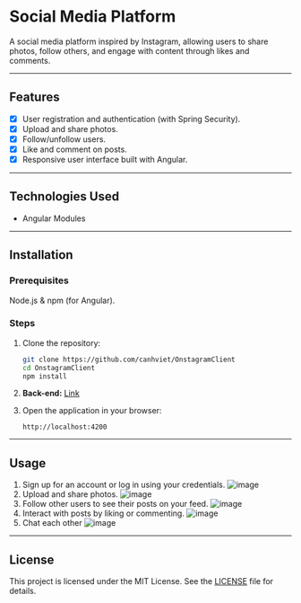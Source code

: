 
# Social Media Platform

A social media platform inspired by Instagram, allowing users to share photos, follow others, and engage with content through likes and comments.

---

## Features
- [x] User registration and authentication (with Spring Security).
- [x] Upload and share photos.
- [x] Follow/unfollow users.
- [x] Like and comment on posts.
- [x] Responsive user interface built with Angular.

---

## Technologies Used
- Angular Modules

---

## Installation

### Prerequisites
Node.js & npm (for Angular).

### Steps
1. Clone the repository:
   ```bash
   git clone https://github.com/canhviet/OnstagramClient
   cd OnstagramClient
   npm install
   ```

2. **Back-end:**
   [Link](https://github.com/canhviet/OnstagramBackend)

3. Open the application in your browser:
   ```
   http://localhost:4200
   ```

---

## Usage
1. Sign up for an account or log in using your credentials.
   ![image](https://github.com/user-attachments/assets/a8c357ab-932f-4f3a-87e7-c0d76b916152)
2. Upload and share photos.
   ![image](https://github.com/user-attachments/assets/d42183c4-349e-416c-a585-97037d89b539)
3. Follow other users to see their posts on your feed.
   ![image](https://github.com/user-attachments/assets/00154ad0-105d-47dc-94f5-d0d46ada436c)
4. Interact with posts by liking or commenting.
   ![image](https://github.com/user-attachments/assets/0d3ab795-b7e1-42b0-82ca-652932c3d5d8)
5. Chat each other
    ![image](https://github.com/user-attachments/assets/20e25e95-50d4-47f1-890f-1f8009a2f34e)
---

## License
This project is licensed under the MIT License. See the [LICENSE](./LICENSE) file for details.
